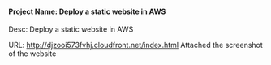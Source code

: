 #### Project Name: Deploy a static website in AWS

Desc: Deploy a static website in AWS 

URL: http://djzooi573fvhj.cloudfront.net/index.html
Attached the screenshot of the website
